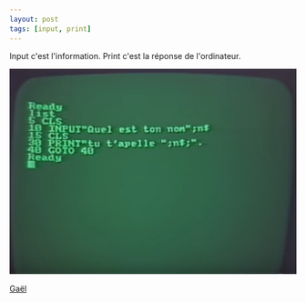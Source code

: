 ```yaml
---
layout: post
tags: [input, print]
---
```


Input c'est l'information.
Print c'est la réponse de l'ordinateur.

![](/images/input-print.jpg)

<a href="https://www.youtube.com/watch?v=kAYsKZOJrEg" target="_blank">Gaël</a>
